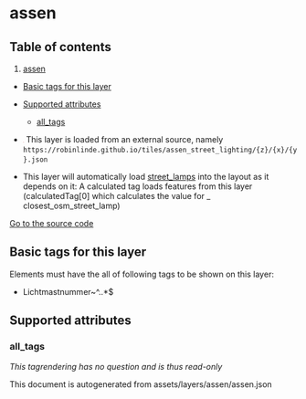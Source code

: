 assen
=======

## Table of contents

1. [assen](#assen)

- [Basic tags for this layer](#basic-tags-for-this-layer)
- [Supported attributes](#supported-attributes)
    + [all_tags](#all_tags)


- <img src='../warning.svg' height='1rem'/> This layer is loaded from an external source, namely `https://robinlinde.github.io/tiles/assen_street_lighting/{z}/{x}/{y}.json`
- This layer will automatically load  [street_lamps](./street_lamps.md)  into the layout as it depends on it:  A
  calculated tag loads features from this layer (calculatedTag[0] which calculates the value for _
  closest_osm_street_lamp)

[Go to the source code](../assets/layers/assen/assen.json)



Basic tags for this layer
---------------------------



Elements must have the all of following tags to be shown on this layer:

- Lichtmastnummer~^..*$

Supported attributes
----------------------

### all_tags

_This tagrendering has no question and is thus read-only_

This document is autogenerated from assets/layers/assen/assen.json
